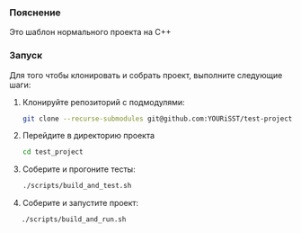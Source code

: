 ### Пояснение

Это шаблон нормального проекта на C++

### Запуск

Для того чтобы клонировать и собрать проект, выполните следующие шаги:

1. Клонируйте репозиторий с подмодулями:
   ```bash
   git clone --recurse-submodules git@github.com:YOURiSST/test-project-template.git

2. Перейдите в директорию проекта
   ```bash
   cd test_project
   ```

3. Соберите и прогоните тесты:
   ```bash
   ./scripts/build_and_test.sh
   ```
   
4. Соберите и запустите проект:
```bash
   ./scripts/build_and_run.sh
   ```
